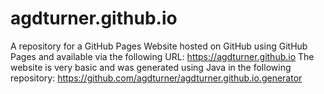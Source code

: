 # agdturner.github.io
A repository for a GitHub Pages Website hosted on GitHub using GitHub Pages and available via the following URL:
https://agdturner.github.io
The website is very basic and was generated using Java in the following repository:
https://github.com/agdturner/agdturner.github.io.generator

